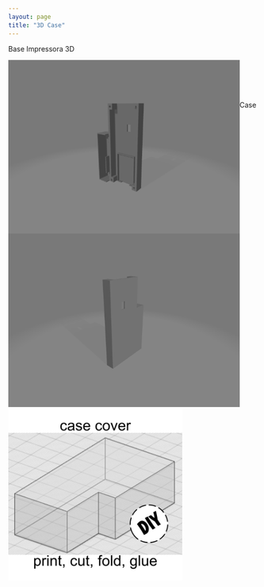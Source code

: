 ```yaml
---
layout: page
title: "3D Case"
---
```

<div>
<p>Base Impressora 3D</p>

<img style="float: left;" src="/photos/EVP-3D 3.png" height = 350px>
<br/><br/>

<img style="float: left;" src="/photos/EVP-3D 4.png" height = 350px>
<br/><br/>
</div>

<div>
<P>Case</p>

<img style="float: left;" src="/photos/LV-IMG-073 DIY case cover.png" height = 350px>
<br/><br/>
</div>